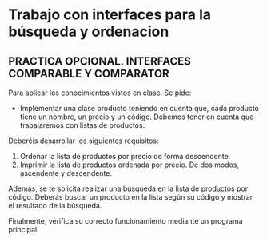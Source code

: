 # Trabajo con interfaces para la búsqueda y ordenacion 

## PRACTICA OPCIONAL. INTERFACES COMPARABLE Y COMPARATOR

Para aplicar los conocimientos vistos en clase. Se pide:

* Implementar una clase producto teniendo en cuenta que, cada producto tiene un nombre, un precio y un código. Debemos tener en cuenta que trabajaremos con listas de productos.

Deberéis desarrollar los siguientes requisitos:

1. Ordenar la lista de productos por precio de forma descendente.
2. Imprimir la lista de productos ordenada por precio. De dos modos, ascendente y descendente.

Además, se te solicita realizar una búsqueda en la lista de productos por código. Deberás buscar un producto en la lista según su código y mostrar el resultado de la búsqueda.

Finalmente,  verifica su correcto funcionamiento mediante un programa principal.
